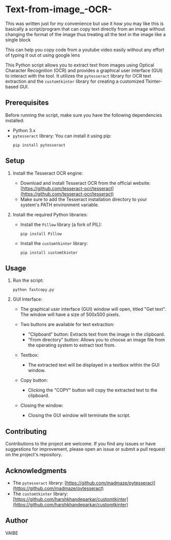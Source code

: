 # Text-from-image_-OCR-

This was written just for my convenience but use it how you may like this is basically a script/program that can copy text directly from an image without changing the format of the image thus treating all the text in the image like a single block

This can help you copy code from a youtube video easily without any effort of typing it out ot using google lens

This Python script allows you to extract text from images using Optical Character Recognition (OCR) and provides a graphical user interface (GUI) to interact with the tool. It utilizes the `pytesseract` library for OCR text extraction and the `customtkinter` library for creating a customized Tkinter-based GUI.

## Prerequisites

Before running the script, make sure you have the following dependencies installed:

- Python 3.x
- `pytesseract` library: You can install it using pip:
    ```
    pip install pytesseract
    ```

## Setup

1. Install the Tesseract OCR engine:
   - Download and install Tesseract OCR from the official website: [https://github.com/tesseract-ocr/tesseract](https://github.com/tesseract-ocr/tesseract)
   - Make sure to add the Tesseract installation directory to your system's PATH environment variable.

2. Install the required Python libraries:
   - Install the `Pillow` library (a fork of PIL):
     ```
     pip install Pillow
     ```

   - Install the `customtkinter` library:
     ```
     pip install customtkinter
     ```

## Usage

1. Run the script:
   ```
   python fastcopy.py
   ```

2. GUI Interface:
   - The graphical user interface (GUI) window will open, titled "Get text". The window will have a size of 500x500 pixels.

   - Two buttons are available for text extraction:
     - "Clipboard" button: Extracts text from the image in the clipboard.
     - "From directory" button: Allows you to choose an image file from the operating system to extract text from.

   - Textbox:
     - The extracted text will be displayed in a textbox within the GUI window.

   - Copy button:
     - Clicking the "COPY" button will copy the extracted text to the clipboard.

   - Closing the window:
     - Closing the GUI window will terminate the script.

## Contributing

Contributions to the project are welcome. If you find any issues or have suggestions for improvement, please open an issue or submit a pull request on the project's repository.


## Acknowledgments

- The `pytesseract` library: [https://github.com/madmaze/pytesseract](https://github.com/madmaze/pytesseract)
- The `customtkinter` library: [https://github.com/harshkhandeparkar/customtkinter](https://github.com/harshkhandeparkar/customtkinter)

## Author
VAIBE
